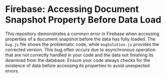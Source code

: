 # Firebase: Accessing Document Snapshot Property Before Data Load
This repository demonstrates a common error in Firebase when accessing properties of a document snapshot before the data has fully loaded.  The `bug.js` file shows the problematic code, while `bugSolution.js` provides the corrected version. This bug often occurs due to asynchronous operation that are not correctly handled in your code and the data not finishing its download from the database.  Ensure your code always checks for the existence of data before accessing its properties to avoid unexpected errors.